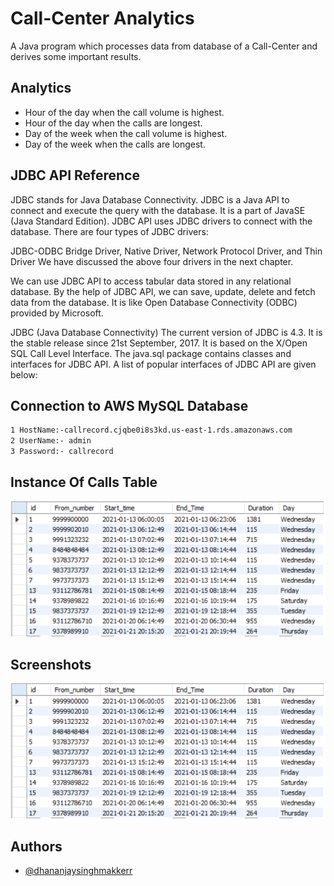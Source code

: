 

# Call-Center Analytics

A Java program which processes data from database of a Call-Center and
derives some important results.




## Analytics


* Hour of the day when the call volume is highest.
* Hour of the day when the calls are longest.
* Day of the week when the call volume is highest.
* Day of the week when the calls are longest.
## JDBC API Reference

JDBC stands for Java Database Connectivity. JDBC is a Java API to connect and execute the query with the database. It is a part of JavaSE (Java Standard Edition). JDBC API uses JDBC drivers to connect with the database. There are four types of JDBC drivers:

JDBC-ODBC Bridge Driver,
Native Driver,
Network Protocol Driver, and
Thin Driver
We have discussed the above four drivers in the next chapter.

We can use JDBC API to access tabular data stored in any relational database. By the help of JDBC API, we can save, update, delete and fetch data from the database. It is like Open Database Connectivity (ODBC) provided by Microsoft.

JDBC (Java Database Connectivity) 
The current version of JDBC is 4.3. It is the stable release since 21st September, 2017. It is based on the X/Open SQL Call Level Interface. The java.sql package contains classes and interfaces for JDBC API. A list of popular interfaces of JDBC API are given below:


## Connection to AWS MySQL Database
```bash
1 HostName:-callrecord.cjqbe0i8s3kd.us-east-1.rds.amazonaws.com 
2 UserName:- admin
3 Password:- callrecord
```

    
## Instance Of Calls Table
![Calls Table Instance](https://github.com/dhananjaySinghMakkerr/Call-Center-Analytics/blob/master/CallsTable.png)



## Screenshots
![App Screenshot](https://github.com/dhananjaySinghMakkerr/Call-Center-Analytics/blob/master/CallsTable.png)


## Authors

- [@dhananjaysinghmakkerr](https://www.github.com/dhananjaysinghmakkerr)


